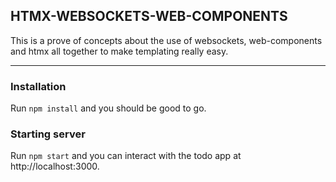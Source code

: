 ## HTMX-WEBSOCKETS-WEB-COMPONENTS

This is a prove of concepts about the use of websockets, web-components and htmx all together to make templating really easy.

<hr style="width:100%"/>

### Installation

Run `npm install` and you should be good to go.

### Starting server

Run `npm start` and you can interact with the todo app at http://localhost:3000.

